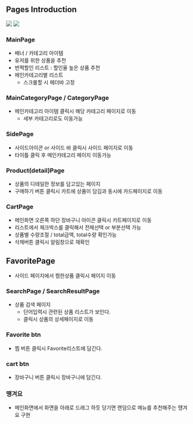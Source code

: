 

## Pages Introduction
![](https://github.com/Blair-0404/test/blob/master/src/main1.gif)
![](https://github.com/Blair-0404/test/blob/master/src/main2.gif)

### MainPage
- 배너 / 카테고리 아이템
- 유저를 위한 상품을 추천
- 번쩍할인 리스트 : 할인율 높은 상품 추천
- 메인카테고리별 리스트
  - 스크롤할 시 헤더바 고정

### MainCategoryPage / CategoryPage
- 메인카테고리 아이템 클릭시 해당 카테고리 페이지로 이동
  - 세부 카테고리로도 이동가능

### SidePage
- 사이드아이콘 or 사이드 바 클릭시 사이드 페이지로 이동
- 타이틀 클릭 후 메인카테고리 페이지 이동가능

### Product(detail)Page
- 상품의 디테일한 정보를 담고있는 페이지
- 구매하기 버튼 클릭시 카트에 상품이 담김과 동시에 카드페이지로 이동

### CartPage
- 메인화면 오른쪽 하단 장바구니 아이콘 클릭시 카트페이지로 이동
- 리스트에서 체크박스를 클릭해서 전체선택 or 부분선택 가능
- 상품별 수량조절 / total금액, total수량 확인가능
- 삭제버튼 클릭시 알림창으로 재확인

## FavoritePage
- 사이드 페이지에서 찜한상품 클릭시 페이지 이동

### SearchPage / SearchResultPage

- 상품 검색 페이지
  - 단어입력시 관련된 상품 리스트가 보인다.
  - 클릭시 상품의 상세페이지로 이동

### Favorite btn

- 찜 버튼 클릭시 Favorite리스트에 담긴다.

### cart btn

- 장바구니 버튼 클릭시 장바구니에 담긴다.

### 땡겨요

- 메인화면에서 화면을 아래로 드래그 하듯 당기면 랜덤으로 메뉴를 추천해주는 떙겨요 구현
